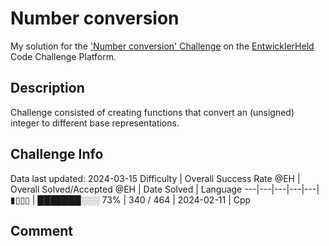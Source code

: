 # Number conversion

My solution for the ['Number conversion' Challenge](https://platform.entwicklerheld.de/challenge/number-conversion?technology=Cpp) on the [EntwicklerHeld](https://platform.entwicklerheld.de/) Code Challenge Platform.

## Description
Challenge consisted of creating functions that convert an (unsigned) integer to different base representations.

## Challenge Info
Data last updated: 2024-03-15
Difficulty | Overall Success Rate @EH | Overall Solved/Accepted @EH | Date Solved | Language
---|---|---|---|---|
▮▯▯▯ | ███████░░░ 73% | 340 / 464 | 2024-02-11 | Cpp

## Comment
